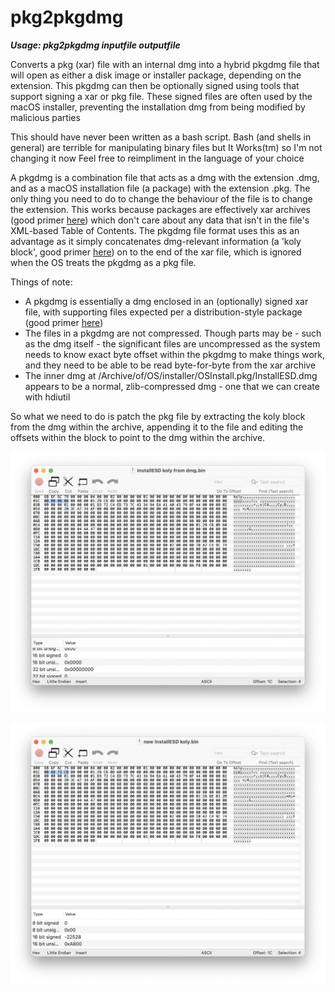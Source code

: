 # pkg2pkgdmg

***Usage: pkg2pkgdmg inputfile outputfile***

Converts a pkg (xar) file with an internal dmg into a hybrid pkgdmg file that will open as either a disk image or installer package, depending on the extension. This pkgdmg can then be optionally signed using tools that support signing a xar or pkg file. These signed files are often used by the macOS installer, preventing the installation dmg from being modified by malicious parties

This should have never been written as a bash script. Bash (and shells in general) are terrible for manipulating binary files but It Works(tm) so I'm not changing it now Feel free to reimpliment in the language of your choice

A pkgdmg is a combination file that acts as a dmg with the extension .dmg, and as a macOS installation file (a package) with the extension .pkg. The only thing you need to do to change the behaviour of the file is to change the extension. This works because packages are effectively xar archives (good primer [here](https://github.com/mackyle/xar/wiki/xarformat)) which don't care about any data that isn't in the file's XML-based Table of Contents. The pkgdmg file format uses this as an advantage as it simply concatenates dmg-relevant information (a 'koly block', good primer [here](http://newosxbook.com/DMG.html)) on to the end of the xar file, which is ignored when the OS treats the pkgdmg as a pkg file.

Things of note:

- A pkgdmg is essentially a dmg enclosed in an (optionally) signed xar file, with supporting files expected per a distribution-style package (good primer [here](http://s.sudre.free.fr/Stuff/Ivanhoe/FLAT.html))
- The files in a pkgdmg are not compressed. Though parts may be - such as the dmg itself - the significant files are uncompressed as the system needs to know exact byte offset within the pkgdmg to make things work, and they need to be able to be read byte-for-byte from the xar archive
- The inner dmg at /Archive/of/OS/installer/OSInstall.pkg/InstallESD.dmg appears to be a normal, zlib-compressed dmg - one that we can create with hdiutil

So what we need to do is patch the pkg file by extracting the koly block from the dmg within the archive, appending it to the file and editing the offsets within the block to point to the dmg within the archive.

![](https://github.com/toru173/pkg2pkgdmg/blob/main/InstallESD%20koly%20block.png)

![](https://github.com/toru173/pkg2pkgdmg/blob/main/New%20InstallESD%20koly%20block.png)
